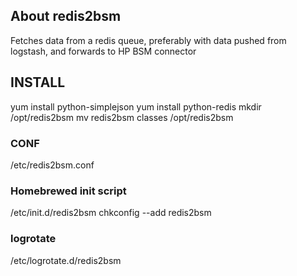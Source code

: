 ## About redis2bsm
Fetches data from a redis queue, preferably with data pushed from logstash, and forwards to HP BSM connector 

## INSTALL
yum install python-simplejson
yum install python-redis
mkdir /opt/redis2bsm
mv redis2bsm classes /opt/redis2bsm

### CONF
/etc/redis2bsm.conf
	
### Homebrewed init script
/etc/init.d/redis2bsm
chkconfig --add redis2bsm

### logrotate
/etc/logrotate.d/redis2bsm
